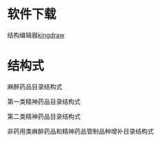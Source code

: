 # 软件下载
结构编辑器[kingdraw](http://www.kingdraw.cn/index?name=download)

# 结构式
麻醉药品目录结构式

第一类精神药品目录结构式

第二类精神药品目录结构式

非药用类麻醉药品和精神药品管制品种增补目录结构式
